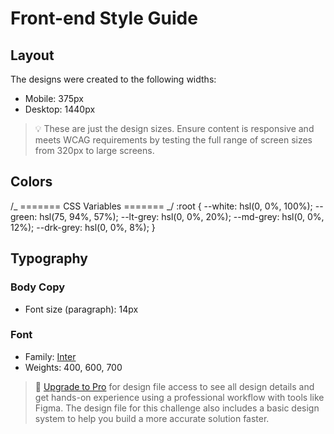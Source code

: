 # Front-end Style Guide

## Layout

The designs were created to the following widths:

- Mobile: 375px
- Desktop: 1440px

> 💡 These are just the design sizes. Ensure content is responsive and meets WCAG requirements by testing the full range of screen sizes from 320px to large screens.

## Colors

/_ ======= CSS Variables ======= _/
:root {
--white: hsl(0, 0%, 100%);
--green: hsl(75, 94%, 57%);
--lt-grey: hsl(0, 0%, 20%);
--md-grey: hsl(0, 0%, 12%);
--drk-grey: hsl(0, 0%, 8%);
}

## Typography

### Body Copy

- Font size (paragraph): 14px

### Font

- Family: [Inter](https://fonts.google.com/specimen/Inter)
- Weights: 400, 600, 700

> 💎 [Upgrade to Pro](https://www.frontendmentor.io/pro?ref=style-guide) for design file access to see all design details and get hands-on experience using a professional workflow with tools like Figma. The design file for this challenge also includes a basic design system to help you build a more accurate solution faster.

